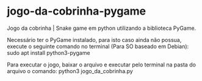 # jogo-da-cobrinha-pygame
Jogo da cobrinha | Snake game em python utilizando a biblioteca PyGame.

Necessário ter o PyGame instalado, para isto caso ainda não possua, execute o seguinte comando no terminal (Para SO baseado em Debian):
sudo apt install python3-pygame

Para executar o jogo, baixar o arquivo e executar pelo terminal na pasta do arquivo o comando: 
python3 jogo_da_cobrinha.py
